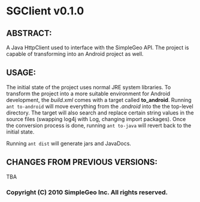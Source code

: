 SGClient v0.1.0
================================================================================

ABSTRACT:
--------------------------------------------------------------------------------

A Java HttpClient used to interface with the SimpleGeo API. The project is capable
of transforming into an Android project as well.

USAGE:
--------------------------------------------------------------------------------

The initial state of the project uses normal JRE system libraries. To transform 
the project into a more suitable environment for Android development, the 
_build.xml_ comes with a target called **to_android**. Running `ant to-android`
will move everything from the _.android_ into the the top-level
directory. The target will also search and replace certain string values in 
the source files (swapping log4j with Log, changing import packages). Once
the conversion process is done, running `ant to-java` will revert back to the
initial state.

Running `ant dist` will generate jars and JavaDocs.

CHANGES FROM PREVIOUS VERSIONS:
--------------------------------------------------------------------------------
TBA

### Copyright (C) 2010 SimpleGeo Inc. All rights reserved.